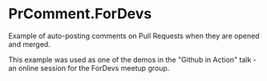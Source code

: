 # PrComment.ForDevs
Example of auto-posting comments on Pull Requests when they are opened and merged.

This example was used as one of the demos in the "Github in Action" talk - an online session for the ForDevs meetup group.
